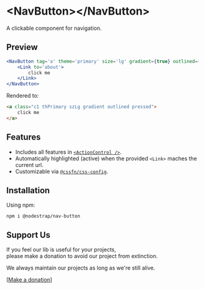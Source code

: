 # &lt;NavButton&gt;&lt;/NavButton&gt;
A clickable component for navigation.

## Preview

```jsx
<NavButton tag='a' theme='primary' size='lg' gradient={true} outlined={true} press={true} onClick={() => alert('hello world')} >
    <Link to='about'>
        click me
    </Link>
</NavButton>
```
Rendered to:
```html
<a class="c1 thPrimary szLg gradient outlined pressed">
    click me
</a>
```

## Features
* Includes all features in [`<ActionControl />`](https://www.npmjs.com/package/@nodestrap/button).
* Automatically highlighted (active) when the provided `<Link>` maches the current url.
* Customizable via [`@cssfn/css-config`](https://www.npmjs.com/package/@cssfn/css-config).

## Installation

Using npm:
```
npm i @nodestrap/nav-button
```

## Support Us

If you feel our lib is useful for your projects,  
please make a donation to avoid our project from extinction.

We always maintain our projects as long as we're still alive.

[[Make a donation](https://ko-fi.com/heymarco)]
